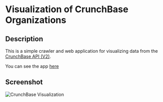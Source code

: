 Visualization of CrunchBase Organizations
==============

## Description
This is a simple crawler and web application for visualizing data from the
[CrunchBase API (V2)](https://developer.crunchbase.com/).

You can see the app [here](http://ec2-54-88-4-148.compute-1.amazonaws.com/)


## Screenshot
![CrunchBase Visualization](https://dl.dropboxusercontent.com/u/6668166/screenshot.png)

